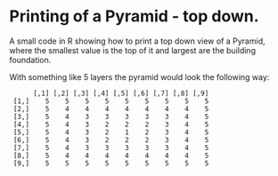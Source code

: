 # Printing of a Pyramid - top down.

A small code in R showing how to print a top down view of a Pyramid, where the smallest value is the top of it and largest are the building foundation.

With something like 5 layers the pyramid would look the following way:

```
      [,1] [,2] [,3] [,4] [,5] [,6] [,7] [,8] [,9]
 [1,]    5    5    5    5    5    5    5    5    5
 [2,]    5    4    4    4    4    4    4    4    5
 [3,]    5    4    3    3    3    3    3    4    5
 [4,]    5    4    3    2    2    2    3    4    5
 [5,]    5    4    3    2    1    2    3    4    5
 [6,]    5    4    3    2    2    2    3    4    5
 [7,]    5    4    3    3    3    3    3    4    5
 [8,]    5    4    4    4    4    4    4    4    5
 [9,]    5    5    5    5    5    5    5    5    5
 ```
